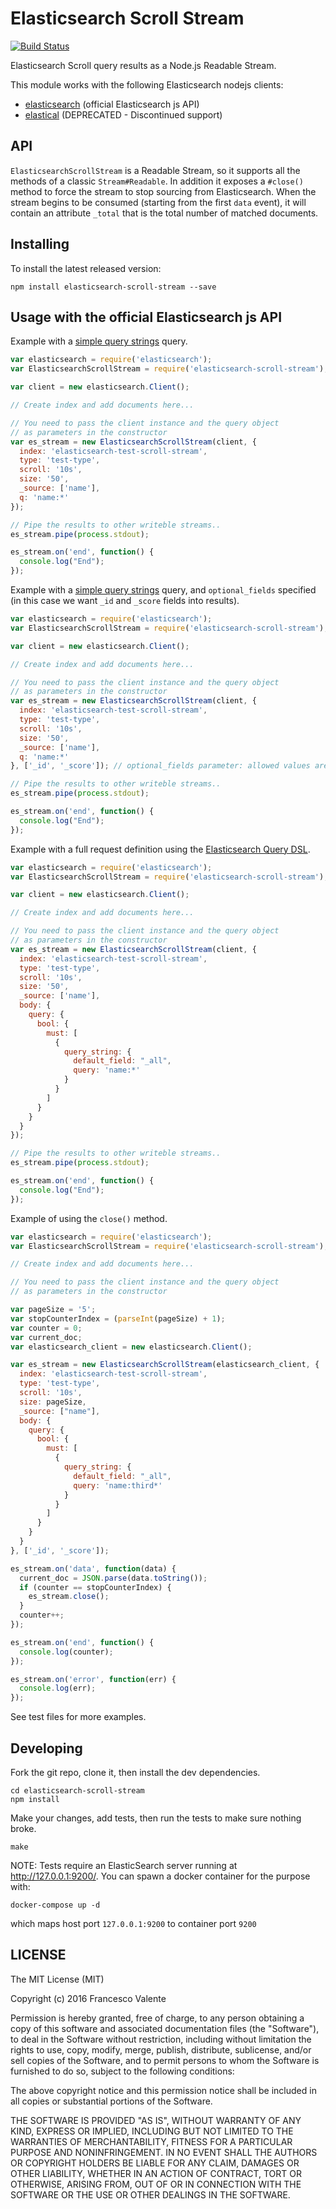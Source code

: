 
# Elasticsearch Scroll Stream

[![Build Status](https://travis-ci.org/alcacoop/elasticsearch-scroll-stream.svg?branch=master)](https://travis-ci.org/alcacoop/elasticsearch-scroll-stream)

Elasticsearch Scroll query results as a Node.js Readable Stream.

This module works with the following Elasticsearch nodejs clients:

 - [elasticsearch](https://www.npmjs.org/package/elasticsearch) (official Elasticsearch js API)
 - [elastical](https://www.npmjs.org/package/elastical) (DEPRECATED - Discontinued support)


## API

`ElasticsearchScrollStream` is a Readable Stream, so it supports all the methods of a classic `Stream#Readable`.
In addition it exposes a `#close()` method to force the stream to stop sourcing from Elasticsearch.
When the stream begins to be consumed (starting from the first `data` event), it will contain an attribute `_total`
that is the total number of matched documents.

## Installing

To install the latest released version:

    npm install elasticsearch-scroll-stream --save


## Usage with the official Elasticsearch js API

Example with a [simple query strings](http://www.elasticsearch.org/guide/en/elasticsearch/reference/current/search-uri-request.html) query.

```js
var elasticsearch = require('elasticsearch');
var ElasticsearchScrollStream = require('elasticsearch-scroll-stream');

var client = new elasticsearch.Client();

// Create index and add documents here...

// You need to pass the client instance and the query object
// as parameters in the constructor
var es_stream = new ElasticsearchScrollStream(client, {
  index: 'elasticsearch-test-scroll-stream',
  type: 'test-type',
  scroll: '10s',
  size: '50',
  _source: ['name'],
  q: 'name:*'
});

// Pipe the results to other writeble streams..
es_stream.pipe(process.stdout);

es_stream.on('end', function() {
  console.log("End");
});

```


Example with a [simple query strings](http://www.elasticsearch.org/guide/en/elasticsearch/reference/current/search-uri-request.html) query,
and `optional_fields` specified (in this case we want `_id` and `_score` fields into results).

```js
var elasticsearch = require('elasticsearch');
var ElasticsearchScrollStream = require('elasticsearch-scroll-stream');

var client = new elasticsearch.Client();

// Create index and add documents here...

// You need to pass the client instance and the query object
// as parameters in the constructor
var es_stream = new ElasticsearchScrollStream(client, {
  index: 'elasticsearch-test-scroll-stream',
  type: 'test-type',
  scroll: '10s',
  size: '50',
  _source: ['name'],
  q: 'name:*'
}, ['_id', '_score']); // optional_fields parameter: allowed values are those supported by elasticsearch

// Pipe the results to other writeble streams..
es_stream.pipe(process.stdout);

es_stream.on('end', function() {
  console.log("End");
});

```

Example with a full request definition using the [Elasticsearch Query DSL](http://www.elasticsearch.org/guide/en/elasticsearch/reference/current/query-dsl.html).

```js
var elasticsearch = require('elasticsearch');
var ElasticsearchScrollStream = require('elasticsearch-scroll-stream');

var client = new elasticsearch.Client();

// Create index and add documents here...

// You need to pass the client instance and the query object
// as parameters in the constructor
var es_stream = new ElasticsearchScrollStream(client, {
  index: 'elasticsearch-test-scroll-stream',
  type: 'test-type',
  scroll: '10s',
  size: '50',
  _source: ['name'],
  body: {
    query: {
      bool: {
        must: [
          {
            query_string: {
              default_field: "_all",
              query: 'name:*'
            }
          }
        ]
      }
    }
  }
});

// Pipe the results to other writeble streams..
es_stream.pipe(process.stdout);

es_stream.on('end', function() {
  console.log("End");
});

```

Example of using the `close()` method.

```js
var elasticsearch = require('elasticsearch');
var ElasticsearchScrollStream = require('elasticsearch-scroll-stream');

// Create index and add documents here...

// You need to pass the client instance and the query object
// as parameters in the constructor

var pageSize = '5';
var stopCounterIndex = (parseInt(pageSize) + 1);
var counter = 0;
var current_doc;
var elasticsearch_client = new elasticsearch.Client();

var es_stream = new ElasticsearchScrollStream(elasticsearch_client, {
  index: 'elasticsearch-test-scroll-stream',
  type: 'test-type',
  scroll: '10s',
  size: pageSize,
  _source: ["name"],
  body: {
    query: {
      bool: {
        must: [
          {
            query_string: {
              default_field: "_all",
              query: 'name:third*'
            }
          }
        ]
      }
    }
  }
}, ['_id', '_score']);

es_stream.on('data', function(data) {
  current_doc = JSON.parse(data.toString());
  if (counter == stopCounterIndex) {
    es_stream.close();
  }
  counter++;
});

es_stream.on('end', function() {
  console.log(counter);
});

es_stream.on('error', function(err) {
  console.log(err);
});

```
See test files for more examples.


Developing
----------

Fork the git repo, clone it, then install the dev dependencies.

    cd elasticsearch-scroll-stream
    npm install

Make your changes, add tests, then run the tests to make sure nothing broke.

    make

NOTE: Tests require an ElasticSearch server running at http://127.0.0.1:9200/.
You can spawn a docker container for the purpose with:

    docker-compose up -d

which maps host port `127.0.0.1:9200` to container port `9200`


LICENSE
--------

The MIT License (MIT)

Copyright (c) 2016 Francesco Valente

Permission is hereby granted, free of charge, to any person obtaining a copy
of this software and associated documentation files (the "Software"), to deal
in the Software without restriction, including without limitation the rights
to use, copy, modify, merge, publish, distribute, sublicense, and/or sell
copies of the Software, and to permit persons to whom the Software is
furnished to do so, subject to the following conditions:

The above copyright notice and this permission notice shall be included in
all copies or substantial portions of the Software.

THE SOFTWARE IS PROVIDED "AS IS", WITHOUT WARRANTY OF ANY KIND, EXPRESS OR
IMPLIED, INCLUDING BUT NOT LIMITED TO THE WARRANTIES OF MERCHANTABILITY,
FITNESS FOR A PARTICULAR PURPOSE AND NONINFRINGEMENT. IN NO EVENT SHALL THE
AUTHORS OR COPYRIGHT HOLDERS BE LIABLE FOR ANY CLAIM, DAMAGES OR OTHER
LIABILITY, WHETHER IN AN ACTION OF CONTRACT, TORT OR OTHERWISE, ARISING FROM,
OUT OF OR IN CONNECTION WITH THE SOFTWARE OR THE USE OR OTHER DEALINGS IN
THE SOFTWARE.

